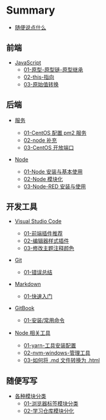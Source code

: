 # Summary

- [随便说点什么](README.md)
 
<!-- 
前端路径:
1. 02-front-end/03-JavaScript/

后端路径:
1. 03-back-end/01-server/
2. 03-back-end/02-node/

开发工具路径:
1. 01-code-tools/01-visual-studio-code/
2. 01-code-tools/02-git/
3. 01-code-tools/03-markdown/
4. 01-code-tools/04-gitbook/
5. 01-code-tools/05-node-tools/
 -->

## 前端

- [JavaScript](02-front-end/03-JavaScript/01-原型-原型链-原型继承.md)
  - [01-原型-原型链-原型继承](02-front-end/03-JavaScript/01-原型-原型链-原型继承.md)
  - [02-this-指向](02-front-end/03-JavaScript/02-this-指向.md)
  - [03-原始值转换](02-front-end/03-JavaScript/03-原始值转换.md)

## 后端

- [服务](03-back-end/01-server/01-CentOS-配置pm2服务.md)
  - [01-CentOS 配置 pm2 服务](03-back-end/01-server/01-CentOS-配置pm2服务.md)
  - [02-node 补充](03-back-end/01-server/02-node补充.md)
  - [03-CentOS 开放端口](03-back-end/01-server/03-CentOS-端口开放命令.md)

- [Node](03-back-end/02-node/01-Node-安装与基本使用.md)
  - [01-Node 安装与基本使用](03-back-end/02-node/01-Node-安装与基本使用.md)
  - [02-Node 模块化](03-back-end/02-node/02-Node-模块化.md)
  - [03-Node-RED 安装与使用](03-back-end/02-node/03-Node-RED-安装与使用.md)

## 开发工具

- [Visual Studio Code](01-code-tools/01-visual-studio-code/01-前端插件推荐.md)
  - [01-前端插件推荐](01-code-tools/01-visual-studio-code/01-前端插件推荐.md)
  - [02-编辑器样式插件](01-code-tools/01-visual-studio-code/02-编辑器样式插件.md)
  - [03-修改主题注释颜色](01-code-tools/01-visual-studio-code/03-修改主题注释颜色.md)

- [Git](01-code-tools/02-git/99-错误总结.md)
  - [01-错误总结](01-code-tools/02-git/99-错误总结.md)

- [Markdown](01-code-tools/03-markdown/01-markdown-快速入门-typora.md)
  - [01-快速入门](01-code-tools/03-markdown/01-markdown-快速入门-typora.md)

- [GitBook](01-code-tools/04-gitbook/01-gitbook-常用命令.md)
  - [01-安装/常用命令](01-code-tools/04-gitbook/01-gitbook-常用命令.md)

- [Node 相关工具](01-code-tools/05-node-tools/02-yarn-工具安装配置.md)
  - [01-yarn-工具安装配置](01-code-tools/05-node-tools/02-yarn-工具安装配置.md)
  - [02-nvm-windows-管理工具](01-code-tools/05-node-tools/03-nvm-windows-管理工具.md)
  - [03-如何将 .md 文件转换为 .html](01-code-tools/05-node-tools/04-教你如何转换md文件为html.md)

## 随便写写

- [各种模块分类](99-my-essay/01-浏览器标签页模块分类.md)
  - [01-浏览器标签模块分类](99-my-essay/01-浏览器标签页模块分类.md)
  - [02-学习仓库模块分化](99-my-essay/02-学习仓库模块分化.md)